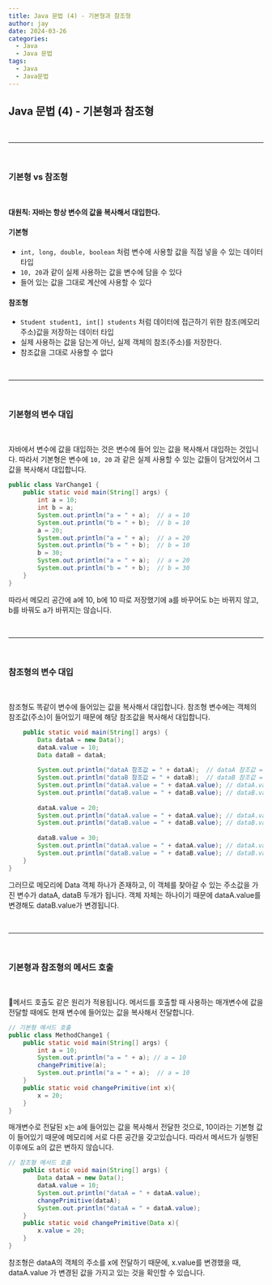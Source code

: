 ```yaml
---
title: Java 문법 (4) - 기본형과 참조형
author: jay
date: 2024-03-26
categories:
  - Java
  - Java 문법
tags:
  - Java
  - Java문법
---
```

## **Java 문법 (4) - 기본형과 참조형**


<br />

---

<br/>

### **기본형 vs 참조형**
<br/>

**대원칙: 자바는 항상 변수의 값을 복사해서 대입한다.**

#### **기본형**

- `int, long, double, boolean` 처럼 변수에 사용할 값을 직접 넣을 수 있는 데이터 타입
- `10, 20`과 같이 실제 사용하는 값을 변수에 담을 수 있다
- 들어 있는 값을 그대로 계산에 사용할 수 있다

#### **참조형** 

- `Student student1, int[] students` 처럼 데이터에 접근하기 위한 참조(메모리 주소)값을 저장하는 데이터 타입
- 실제 사용하는 값을 담는게 아닌, 실제 객체의 참조(주소)를 저장한다.
- 참조값을 그대로 사용할 수 없다



<br />

---

<br/>

### **기본형의 변수 대입**
<br/>

자바에서 변수에 값을 대입하는 것은 변수에 들어 있는 값을 복사해서 대입하는 것입니다. 따라서 기본형은 변수에 `10, 20` 과 같은 실제 사용할 수 있는 값들이 담겨있어서 그 값을 복사해서 대입합니다.

```java 
public class VarChange1 {  
    public static void main(String[] args) {  
        int a = 10;  
        int b = a;  
        System.out.println("a = " + a);  // a = 10
        System.out.println("b = " + b);  // b = 10
        a = 20;  
        System.out.println("a = " + a);  // a = 20
        System.out.println("b = " + b);  // b = 10
        b = 30;  
        System.out.println("a = " + a);  // a = 20
        System.out.println("b = " + b);  // b = 30
    }  
}
```

따라서 메모리 공간에 a에 10, b에 10 따로 저장했기에 a를 바꾸어도 b는 바뀌지 않고, b를 바꿔도 a가 바뀌지는 않습니다.


<br />

---

<br/>


### **참조형의 변수 대입**
<br/>

참조형도 똑같이 변수에 들어있는 값을 복사해서 대입합니다. 참조형 변수에는 객체의 참조값(주소)이 들어있기 때문에 해당 참조값을 복사해서 대입합니다.

```java
    public static void main(String[] args) {  
        Data dataA = new Data();  
        dataA.value = 10;  
        Data dataB = dataA;  
  
        System.out.println("dataA 참조값 = " + dataA);  // dataA 참조값 = ref.Data@30f39991        
        System.out.println("dataB 참조값 = " + dataB);  // dataB 참조값 = ref.Data@30f39991  
        System.out.println("dataA.value = " + dataA.value); // dataA.value = 10  
        System.out.println("dataB.value = " + dataB.value); // dataB.value = 10  
  
        dataA.value = 20;  
        System.out.println("dataA.value = " + dataA.value); // dataA.value = 20  
        System.out.println("dataB.value = " + dataB.value); // dataB.value = 20  
  
        dataB.value = 30;  
        System.out.println("dataA.value = " + dataA.value); // dataA.value = 30  
        System.out.println("dataB.value = " + dataB.value); // dataB.value = 30  
    }  
}
```

그러므로 메모리에 Data 객체 하나가 존재하고, 이 객체를 찾아갈 수 있는 주소값을 가진 변수가 dataA, dataB 두개가 됩니다. 객체 자체는 하나이기 때문에 dataA.value를 변경해도 dataB.value가 변경됩니다.


<br />

---

<br/>

### **기본형과 참조형의 메서드 호출**
<br/>

메서드 호출도 같은 원리가 적용됩니다. 메서드를 호출할 때 사용하는 매개변수에 값을 전달할 때에도 현재 변수에 들어있는 값을 복사해서 전달합니다. 

```java
// 기본형 메서드 호출
public class MethodChange1 {  
    public static void main(String[] args) {  
        int a = 10;  
        System.out.println("a = " + a); // a = 10
        changePrimitive(a);  
        System.out.println("a = " + a);  // a = 10
    }  
    public static void changePrimitive(int x){  
        x = 20;  
    }  
}
```

매개변수로 전달된 x는 a에 들어있는 값을 복사해서 전달한 것으로, 10이라는 기본형 값이 들어있기 때문에 메모리에 서로 다른 공간을 갖고있습니다. 따라서 메서드가 실행된 이후에도 a의 값은 변하지 않습니다.

```java
// 참조형 메서드 호출
    public static void main(String[] args) {  
        Data dataA = new Data();  
        dataA.value = 10;  
        System.out.println("dataA = " + dataA.value);  
        changePrimitive(dataA);  
        System.out.println("dataA = " + dataA.value);  
    }  
    public static void changePrimitive(Data x){  
        x.value = 20;  
    }  
}
```

참조형은 dataA의 객체의 주소를 x에 전달하기 때문에, x.value를 변경했을 때, dataA.value 가 변경된 값을 가지고 있는 것을 확인할 수 있습니다.